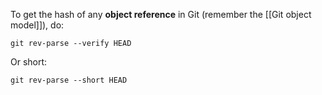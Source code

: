To get the hash of any **object reference** in Git (remember the [[Git object model]]), do:

	git rev-parse --verify HEAD

Or short:

	git rev-parse --short HEAD